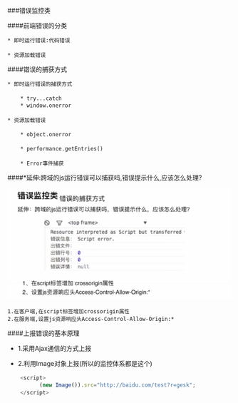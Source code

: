 ###错误监控类

####前端错误的分类

    * 即时运行错误:代码错误
    
    * 资源加载错误
    
####错误的捕获方式

    * 即时运行错误的捕获方式
    
        * try...catch
        * window.onerror

    * 资源加载错误
         
        * object.onerror
        
        * performance.getEntries()
        
        * Error事件捕获
        

 ####*延伸:跨域的js运行错误可以捕获吗,错误提示什么,应该怎么处理?
 
 ![](/assets/QQ截图20171213230515.png)
    
    1.在客户端,在script标签增加crossorigin属性
    2.在服务端,设置js资源响应头Access-Control-Allow-Origin:*

####上报错误的基本原理

* 1.采用Ajax通信的方式上报
    
* 2.利用Image对象上报(所以的监控体系都是这个)
    
```js
    <script>
	      (new Image()).src="http://baidu.com/test?r=gesk";
    </script>
```